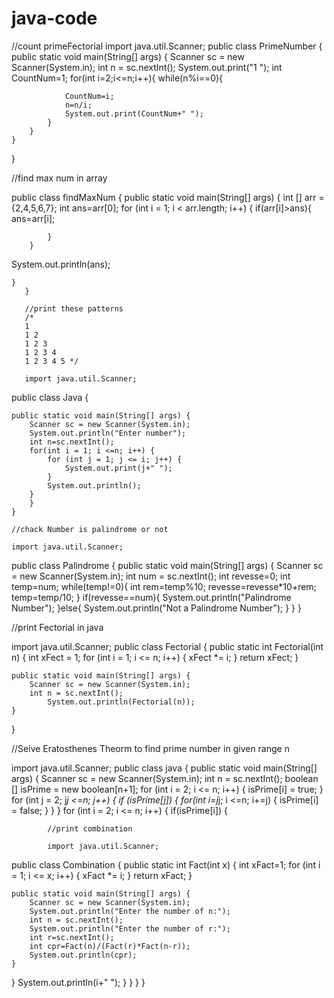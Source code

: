 # java-code
//count primeFectorial
import java.util.Scanner;
public class PrimeNumber {
    public static void main(String[] args) {
        Scanner sc = new Scanner(System.in);
        int n = sc.nextInt();
        System.out.print("1 ");
        int CountNum=1;
        for(int i=2;i<=n;i++){
            while(n%i==0){

                CountNum=i;
                n=n/i;
                System.out.print(CountNum+" ");
            }
        }
    }
}



//find max num in array

public class findMaxNum {
    public static void main(String[] args) {
        int [] arr = {2,4,5,6,7};
        int ans=arr[0];
        for (int i = 1; i < arr.length; i++) {
            if(arr[i]>ans){
                ans=arr[i];

            }
        }
System.out.println(ans);

    }
       }

       //print these patterns
       /*
       1 
       1 2 
       1 2 3 
       1 2 3 4 
       1 2 3 4 5 */

       import java.util.Scanner;
public class Java {

    public static void main(String[] args) {
        Scanner sc = new Scanner(System.in);
        System.out.println("Enter number");
        int n=sc.nextInt();
        for(int i = 1; i <=n; i++) {
            for (int j = 1; j <= i; j++) {
                System.out.print(j+" ");
            }
            System.out.println();
        }
        }
    }

    //chack Number is palindrome or not

    import java.util.Scanner;
public class Palindrome {
    public static void main(String[] args) {
        Scanner sc = new Scanner(System.in);
        int num = sc.nextInt();
        int revesse=0;
        int temp=num;
        while(temp!=0){
            int rem=temp%10;
            revesse=revesse*10+rem;
            temp=temp/10;
        }
        if(revesse==num){
            System.out.println("Palindrome Number");
        }else{
            System.out.println("Not a Palindrome Number");
        }
}
}

//print Fectorial in java

import java.util.Scanner;
public class Fectorial {
    public static int Fectorial(int n) {
        int xFect = 1;
        for (int i = 1; i <= n; i++) {
            xFect *= i;
        }
        return xFect;
    }

    public static void main(String[] args) {
        Scanner sc = new Scanner(System.in);
        int n = sc.nextInt();
            System.out.println(Fectorial(n));
    }
}

//Seive Eratosthenes Theorm to find prime number in given range n

import java.util.Scanner;
public class java {
    public static void main(String[] args) {
        Scanner sc = new Scanner(System.in);
        int n = sc.nextInt();
       boolean [] isPrime = new boolean[n+1];
        for (int i = 2; i <= n; i++) {
            isPrime[i] = true;
        }
        for (int j = 2; j*j <=n; j++) {
            if (isPrime[j]) {
                for(int i=j*j; i <=n; i+=j) {
                    isPrime[i] = false;
                }
            }
        }
        for (int i = 2; i <= n; i++) {
            if(isPrime[i]) {

            //print combination

            import java.util.Scanner;
public class Combination {
    public static int Fact(int x) {
        int xFact=1;
        for (int i = 1; i <= x; i++) {
            xFact *= i;
        }
        return xFact;
    }

    public static void main(String[] args) {
        Scanner sc = new Scanner(System.in);
        System.out.println("Enter the number of n:");
        int n = sc.nextInt();
        System.out.println("Enter the number of r:");
        int r=sc.nextInt();
        int cpr=Fact(n)/(Fact(r)*Fact(n-r));
        System.out.println(cpr);
    }
}
                System.out.println(i+" ");
            }
        }
    }
}
